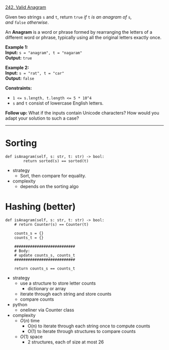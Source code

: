 [242. Valid Anagram](https://leetcode.com/problems/valid-anagram/)

Given two strings `s` and `t`, return `true` _if_ `t` _is an anagram of_ `s`_, and_ `false` _otherwise_.

An **Anagram** is a word or phrase formed by rearranging the letters of a different word or phrase, typically using all the original letters exactly once.

**Example 1:**  
**Input:** `s = "anagram", t = "nagaram"`  
**Output:** `true`  

**Example 2:**  
**Input:** `s = "rat", t = "car"`  
**Output:** `false`  

**Constraints:**
- `1 <= s.length, t.length <= 5 * 10^4`
- `s` and `t` consist of lowercase English letters.

**Follow up:** What if the inputs contain Unicode characters? How would you adapt your solution to such a case?

---

# Sorting
```
def isAnagram(self, s: str, t: str) -> bool:
        return sorted(s) == sorted(t)
```
- strategy
	- Sort, then compare for equality.
- complexity
	- depends on the sorting algo


# Hashing (better)
```
def isAnagram(self, s: str, t: str) -> bool:
    # return Counter(s) == Counter(t)

    counts_s = {}
    counts_t = {}

    ###########################
    # Body:
    # update counts_s, counts_t
    ###########################
    
    return counts_s == counts_t
```
- strategy
	- use a structure to store letter counts
		- dictionary or array
	- iterate through each string and store counts
	- compare counts
- python
	- oneliner via Counter class
- complexity
	- $O(n)$ time
		- O(n) to iterate through each string once to compute counts
		- O(1) to iterate through structures to compare counts
	- $O(1)$ space
		- 2 structures, each of size at most 26
